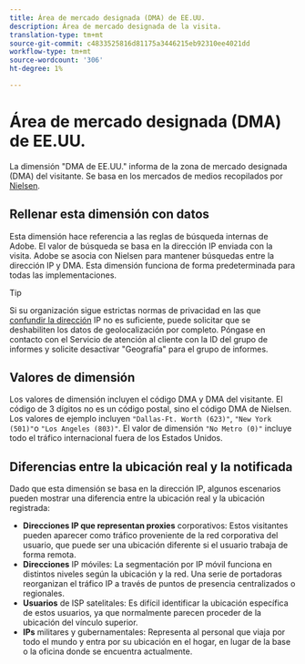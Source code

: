 ```yaml
---
title: Área de mercado designada (DMA) de EE.UU.
description: Área de mercado designada de la visita.
translation-type: tm+mt
source-git-commit: c4833525816d81175a3446215eb92310ee4021dd
workflow-type: tm+mt
source-wordcount: '306'
ht-degree: 1%

---
```



# Área de mercado designada (DMA) de EE.UU.

La dimensión &quot;DMA de EE.UU.&quot; informa de la zona de mercado designada (DMA) del visitante. Se basa en los mercados de medios recopilados por [Nielsen](https://www.nielsen.com/us/en/intl-campaigns/dma-maps/).

## Rellenar esta dimensión con datos

Esta dimensión hace referencia a las reglas de búsqueda internas de Adobe. El valor de búsqueda se basa en la dirección IP enviada con la visita. Adobe se asocia con Nielsen para mantener búsquedas entre la dirección IP y DMA. Esta dimensión funciona de forma predeterminada para todas las implementaciones.

>[!TIP]
>
>Si su organización sigue estrictas normas de privacidad en las que [confundir la dirección](/help/admin/admin/general-acct-settings-admin.md) IP no es suficiente, puede solicitar que se deshabiliten los datos de geolocalización por completo. Póngase en contacto con el Servicio de atención al cliente con la ID del grupo de informes y solicite desactivar &quot;Geografía&quot; para el grupo de informes.

## Valores de dimensión

Los valores de dimensión incluyen el código DMA y DMA del visitante. El código de 3 dígitos no es un código postal, sino el código DMA de Nielsen. Los valores de ejemplo incluyen `"Dallas-Ft. Worth (623)"`, `"New York (501)"`o `"Los Angeles (803)"`. El valor de dimensión `"No Metro (0)"` incluye todo el tráfico internacional fuera de los Estados Unidos.

## Diferencias entre la ubicación real y la notificada

Dado que esta dimensión se basa en la dirección IP, algunos escenarios pueden mostrar una diferencia entre la ubicación real y la ubicación registrada:

* **Direcciones IP que representan proxies** corporativos: Estos visitantes pueden aparecer como tráfico proveniente de la red corporativa del usuario, que puede ser una ubicación diferente si el usuario trabaja de forma remota.
* **Direcciones** IP móviles: La segmentación por IP móvil funciona en distintos niveles según la ubicación y la red. Una serie de portadoras reorganizan el tráfico IP a través de puntos de presencia centralizados o regionales.
* **Usuarios** de ISP satelitales: Es difícil identificar la ubicación específica de estos usuarios, ya que normalmente parecen proceder de la ubicación del vínculo superior.
* **IPs** militares y gubernamentales: Representa al personal que viaja por todo el mundo y entra por su ubicación en el hogar, en lugar de la base o la oficina donde se encuentra actualmente.
